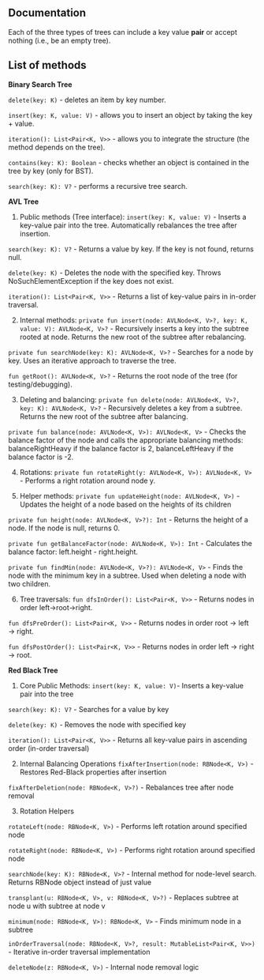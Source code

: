 ## Documentation

Each of the three types of trees can include a key value **pair** or accept nothing (i.e., be an empty tree).

## List of methods 

**Binary Search Tree**


`delete(key: K)` - deletes an item by key number.

`insert(key: K, value: V)` - allows you to insert an object by taking the key + value.

`iteration(): List<Pair<K, V>>` - allows you to integrate the structure (the method depends on the tree).

`contains(key: K): Boolean` - checks whether an object is contained in the tree by key (only for BST).

`search(key: K): V?` - performs a recursive tree search.

**AVL Tree**

1. Public methods (Tree interface):
`insert(key: K, value: V)` - Inserts a key-value pair into the tree. Automatically rebalances the tree after insertion.

`search(key: K): V?` - Returns a value by key. If the key is not found, returns null.

`delete(key: K)` - Deletes the node with the specified key. Throws NoSuchElementException if the key does not exist.

`iteration(): List<Pair<K, V>>` - Returns a list of key-value pairs in in-order traversal.


2. Internal methods:
`private fun insert(node: AVLNode<K, V>?, key: K, value: V): AVLNode<K, V>?` - Recursively inserts a key into the subtree rooted at node. Returns the new root of the subtree after rebalancing.

`private fun searchNode(key: K): AVLNode<K, V>?` - Searches for a node by key. Uses an iterative approach to traverse the tree.

`fun getRoot(): AVLNode<K, V>?` - Returns the root node of the tree (for testing/debugging).


3. Deleting and balancing:
`private fun delete(node: AVLNode<K, V>?, key: K): AVLNode<K, V>?` - Recursively deletes a key from a subtree. Returns the new root of the subtree after balancing.

`private fun balance(node: AVLNode<K, V>): AVLNode<K, V>` - Checks the balance factor of the node and calls the appropriate balancing methods:
balanceRightHeavy if the balance factor is 2, balanceLeftHeavy if the balance factor is -2.


4. Rotations:
`private fun rotateRight(y: AVLNode<K, V>): AVLNode<K, V>` - Performs a right rotation around node y.


5. Helper methods:
`private fun updateHeight(node: AVLNode<K, V>)` - Updates the height of a node based on the heights of its children

`private fun height(node: AVLNode<K, V>?): Int` - Returns the height of a node. If the node is null, returns 0.

`private fun getBalanceFactor(node: AVLNode<K, V>): Int` - Calculates the balance factor: left.height - right.height.

`private fun findMin(node: AVLNode<K, V>?): AVLNode<K, V>` - Finds the node with the minimum key in a subtree. Used when deleting a node with two children.


6. Tree traversals:
`fun dfsInOrder(): List<Pair<K, V>>` - Returns nodes in order left→root→right.

`fun dfsPreOrder(): List<Pair<K, V>>` - Returns nodes in order root → left → right.

`fun dfsPostOrder(): List<Pair<K, V>>` - Returns nodes in order left → right → root.


**Red Black Tree**

1. Core Public Methods:
`insert(key: K, value: V)`- Inserts a key-value pair into the tree

`search(key: K): V?` - Searches for a value by key

`delete(key: K)` - Removes the node with specified key

`iteration(): List<Pair<K, V>>` - Returns all key-value pairs in ascending order (in-order traversal)

2. Internal Balancing Operations
`fixAfterInsertion(node: RBNode<K, V>)` - Restores Red-Black properties after insertion

`fixAfterDeletion(node: RBNode<K, V>?)` - Rebalances tree after node removal

3. Rotation Helpers

`rotateLeft(node: RBNode<K, V>)` - Performs left rotation around specified node

`rotateRight(node: RBNode<K, V>)` - Performs right rotation around specified node

`searchNode(key: K): RBNode<K, V>?` - Internal method for node-level search. Returns RBNode object instead of just value

`transplant(u: RBNode<K, V>, v: RBNode<K, V>?)` - Replaces subtree at node u with subtree at node v

`minimum(node: RBNode<K, V>): RBNode<K, V>` - Finds minimum node in a subtree

`inOrderTraversal(node: RBNode<K, V>?, result: MutableList<Pair<K, V>>)` - Iterative in-order traversal implementation

`deleteNode(z: RBNode<K, V>)` - Internal node removal logic
